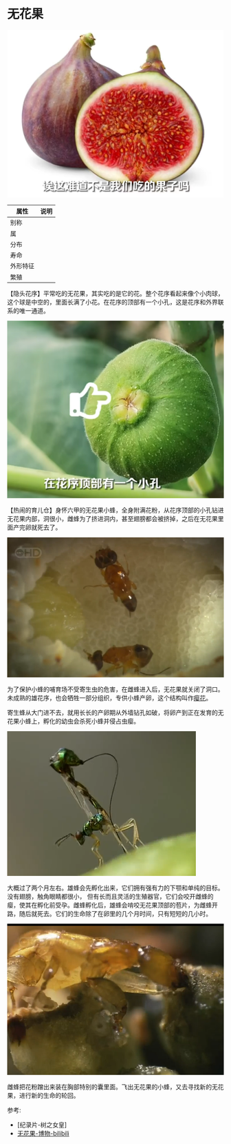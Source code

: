 # 无花果

![](./01.png)

|属性|说明|
| ---- | ---- |
| 别称||
| 属||
| 分布||
| 寿命||
| 外形特征||
| 繁殖||

【隐头花序】平常吃的无花果，其实吃的是它的花。整个花序看起来像个小肉球，这个球是中空的，里面长满了小花。在花序的顶部有一个小孔，这是花序和外界联系的唯一通道。

![](02.png)

【热闹的育儿仓】身怀六甲的无花果小蜂，全身附满花粉，从花序顶部的小孔钻进无花果内部，洞很小，雌蜂为了挤进洞内，甚至翅膀都会被挤掉，之后在无花果里面产完卵就死去了。

![](03.png)

为了保护小蜂的哺育场不受寄生虫的危害，在雌蜂进入后，无花果就关闭了洞口。未成熟的雄花序，也会牺牲一部分组织，专供小蜂产卵，这个结构叫作[瘿花](动物界/现象/虫瘿/虫瘿.md)。

寄生蜂从大门进不去，就用长长的产卵期从外墙钻孔如破，将卵产到正在发育的无花果小蜂上，孵化的幼虫会杀死小蜂并侵占虫瘿。

![](./05.png)

大概过了两个月左右。雄蜂会先孵化出来，它们拥有强有力的下颚和单纯的目标。没有翅膀，触角眼睛都很小， 但有长而且灵活的生殖器官，它们会咬开雌蜂的瘿，使其在孵化前受孕。雌蜂孵化后，雄蜂会啃咬无花果顶部的苞片，为雌蜂开路，随后就死去。它们的生命除了在卵里的几个月时间，只有短短的几小时。

![](04.png)

雌蜂把花粉蹭出来装在胸部特别的囊里面。飞出无花果的小蜂，又去寻找新的无花果，进行新的生命的轮回。

参考:
- [纪录片-树之女皇]
- [无花果-博物-bilibili](https://www.bilibili.com/video/BV1wj411k73J/?share_source=copy_web&vd_source=fcf7bbddc2ffd7f073481728ff8f0f3c)
